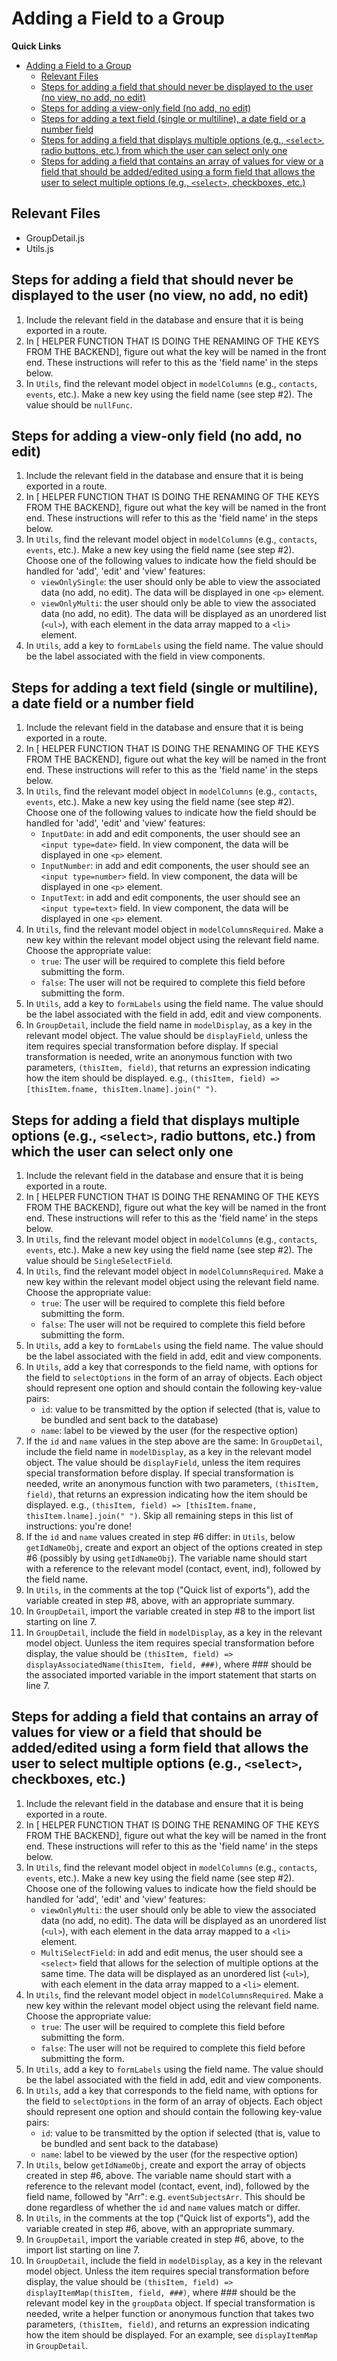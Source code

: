 # Adding a Field to a Group

**Quick Links**
- [Adding a Field to a Group](#adding-a-field-to-a-group)
  - [Relevant Files](#relevant-files)
  - [Steps for adding a field that should never be displayed to the user (no view, no add, no edit)](#steps-for-adding-a-field-that-should-never-be-displayed-to-the-user-no-view-no-add-no-edit)
  - [Steps for adding a view-only field (no add, no edit)](#steps-for-adding-a-view-only-field-no-add-no-edit)
  - [Steps for adding a text field (single or multiline), a date field or a number field](#steps-for-adding-a-text-field-single-or-multiline-a-date-field-or-a-number-field)
  - [Steps for adding a field that displays multiple options (e.g., `<select>`, radio buttons, etc.) from which the user can select only one](#steps-for-adding-a-field-that-displays-multiple-options-eg-select-radio-buttons-etc-from-which-the-user-can-select-only-one)
  - [Steps for adding a field that contains an array of values for view or a field that should be added/edited using a form field that allows the user to select multiple options (e.g., `<select>`, checkboxes, etc.)](#steps-for-adding-a-field-that-contains-an-array-of-values-for-view-or-a-field-that-should-be-addededited-using-a-form-field-that-allows-the-user-to-select-multiple-options-eg-select-checkboxes-etc)


## Relevant Files
- GroupDetail.js
- Utils.js

## Steps for adding a field that should never be displayed to the user (no view, no add, no edit)
1. Include the relevant field in the database and ensure that it is being exported in a route.
2. In [ HELPER FUNCTION THAT IS DOING THE RENAMING OF THE KEYS FROM THE BACKEND], figure out what the key will be named in the front end. These instructions will refer to this as the 'field name' in the steps below. 
3. In `Utils`, find the relevant model object in `modelColumns` (e.g., `contacts`, `events`, etc.). Make a new key using the field name (see step #2). The value should be `nullFunc`.

## Steps for adding a view-only field (no add, no edit)
1. Include the relevant field in the database and ensure that it is being exported in a route.
2. In [ HELPER FUNCTION THAT IS DOING THE RENAMING OF THE KEYS FROM THE BACKEND], figure out what the key will be named in the front end. These instructions will refer to this as the 'field name' in the steps below. 
3. In `Utils`, find the relevant model object in `modelColumns` (e.g., `contacts`, `events`, etc.). Make a new key using the field name (see step #2). Choose one of the following values to indicate how the field should be handled for 'add', 'edit' and 'view' features:
    - `viewOnlySingle`: the user should only be able to view the associated data (no add, no edit). The data will be displayed in one `<p>` element.
    - `viewOnlyMulti`: the user should only be able to view the associated data (no add, no edit). The data will be displayed as an unordered list (`<ul>`), with each element in the data array mapped to a `<li>` element.
4. In `Utils`, add a key to `formLabels` using the field name. The value should be the label associated with the field in view components.

## Steps for adding a text field (single or multiline), a date field or a number field
1. Include the relevant field in the database and ensure that it is being exported in a route.
2. In [ HELPER FUNCTION THAT IS DOING THE RENAMING OF THE KEYS FROM THE BACKEND], figure out what the key will be named in the front end. These instructions will refer to this as the 'field name' in the steps below. 
3. In `Utils`, find the relevant model object in `modelColumns` (e.g., `contacts`, `events`, etc.). Make a new key using the field name (see step #2). Choose one of the following values to indicate how the field should be handled for 'add', 'edit' and 'view' features:
    - `InputDate`: in add and edit components, the user should see an `<input type=date>` field. In view component, the data will be displayed in one `<p>` element.
    - `InputNumber`: in add and edit components, the user should see an `<input type=number>` field. In view component, the data will be displayed in one `<p>` element.
    - `InputText`: in add and edit components, the user should see an `<input type=text>` field. In view component, the data will be displayed in one `<p>` element.
4. In `Utils`, find the relevant model object in `modelColumnsRequired`. Make a new key within the relevant model object using the relevant field name. Choose the appropriate value:
    - `true`: The user will be required to complete this field before submitting the form.
    - `false`: The user will not be required to complete this field before submitting the form.
5. In `Utils`, add a key to `formLabels` using the field name. The value should be the label associated with the field in add, edit and view components.
6. In `GroupDetail`, include the field name in `modelDisplay`, as a key in the relevant model object. The value should be `displayField`, unless the item requires special transformation before display. If special transformation is needed, write an anonymous function with two parameters, `(thisItem, field)`, that returns an expression indicating how the item should be displayed. e.g., `(thisItem, field) => [thisItem.fname, thisItem.lname].join(" ")`.


## Steps for adding a field that displays multiple options (e.g., `<select>`, radio buttons, etc.) from which the user can select only one
1. Include the relevant field in the database and ensure that it is being exported in a route.
2. In [ HELPER FUNCTION THAT IS DOING THE RENAMING OF THE KEYS FROM THE BACKEND], figure out what the key will be named in the front end. These instructions will refer to this as the 'field name' in the steps below.
3. In `Utils`, find the relevant model object in `modelColumns` (e.g., `contacts`, `events`, etc.). Make a new key using the field name (see step #2). The value should be `SingleSelectField`.
4. In `Utils`, find the relevant model object in `modelColumnsRequired`. Make a new key within the relevant model object using the relevant field name. Choose the appropriate value:
    - `true`: The user will be required to complete this field before submitting the form.
    - `false`: The user will not be required to complete this field before submitting the form.
5. In `Utils`, add a key to `formLabels` using the field name. The value should be the label associated with the field in add, edit and view components.
6. In `Utils`, add a key that corresponds to the field name, with options for the field to `selectOptions` in the form of an array of objects. Each object should represent one option and should contain the following key-value pairs:
   - `id`: value to be transmitted by the option if selected (that is, value to be bundled and sent back to the database)
   - `name`: label to be viewed by the user (for the respective option)
7. If the `id` and `name` values in the step above are the same: In `GroupDetail`, include the field name in `modelDisplay`, as a key in the relevant model object. The value should be `displayField`, unless the item requires special transformation before display. If special transformation is needed, write an anonymous function with two parameters, `(thisItem, field)`, that returns an expression indicating how the item should be displayed. e.g., `(thisItem, field) => [thisItem.fname, thisItem.lname].join(" ")`. Skip all remaining steps in this list of instructions: you're done!
8. If the `id` and `name` values created in step #6 differ: in `Utils`, below `getIdNameObj`, create and export an object of the options created in step #6 (possibly by using `getIdNameObj`). The variable name should start with a reference to the relevant model (contact, event, ind), followed by the field name.
9.  In `Utils`,  in the comments at the top ("Quick list of exports"), add the variable created in step #8, above, with an appropriate summary.
10. In `GroupDetail`, import the variable created in step #8 to the import list starting on line 7.
11. In `GroupDetail`, include the field in `modelDisplay`, as a key in the relevant model object. Uunless the item requires special transformation before display, the value should be `(thisItem, field) => displayAssociatedName(thisItem, field, ###)`, where ### should be the associated imported variable in the import statement that starts on line 7.

## Steps for adding a field that contains an array of values for view or a field that should be added/edited using a form field that allows the user to select multiple options (e.g., `<select>`, checkboxes, etc.)
1. Include the relevant field in the database and ensure that it is being exported in a route.
2. In [ HELPER FUNCTION THAT IS DOING THE RENAMING OF THE KEYS FROM THE BACKEND], figure out what the key will be named in the front end. These instructions will refer to this as the 'field name' in the steps below. 
3. In `Utils`, find the relevant model object in `modelColumns` (e.g., `contacts`, `events`, etc.). Make a new key using the field name (see step #2). Choose one of the following values to indicate how the field should be handled for 'add', 'edit' and 'view' features:
    - `viewOnlyMulti`: the user should only be able to view the associated data (no add, no edit). The data will be displayed as an unordered list (`<ul>`), with each element in the data array mapped to a `<li>` element.
    - `MultiSelectField`: in add and edit menus, the user should see a `<select>` field that allows for the selection of multiple options at the same time. The data will be displayed as an unordered list (`<ul>`), with each element in the data array mapped to a `<li>` element.
4. In `Utils`, find the relevant model object in `modelColumnsRequired`. Make a new key within the relevant model object using the relevant field name. Choose the appropriate value:
    - `true`: The user will be required to complete this field before submitting the form.
    - `false`: The user will not be required to complete this field before submitting the form.
5. In `Utils`, add a key to `formLabels` using the field name. The value should be the label associated with the field in add, edit and view components.
6. In `Utils`, add a key that corresponds to the field name, with options for the field to `selectOptions` in the form of an array of objects. Each object should represent one option and should contain the following key-value pairs:
   - `id`: value to be transmitted by the option if selected (that is, value to be bundled and sent back to the database)
   - `name`: label to be viewed by the user (for the respective option)
7. In `Utils`, below `getIdNameObj`, create and export the array of objects created in step #6, above. The variable name should start with a reference to the relevant model (contact, event, ind), followed by the field name, followed by "Arr": e.g. `eventSubjectsArr`. This should be done regardless of whether the `id` and `name` values match or differ.
8. In `Utils`,  in the comments at the top ("Quick list of exports"), add the variable created in step #6, above, with an appropriate summary.
9. In `GroupDetail`, import the variable created in step #6, above, to the import list starting on line 7.
10. In `GroupDetail`, include the field in `modelDisplay`, as a key in the relevant model object. Unless the item requires special transformation before display, the value should be `(thisItem, field) => displayItemMap(thisItem, field, ###)`, where ### should be the relevant model key in the `groupData` object. If special transformation is needed, write a helper function or anonymous function that takes two parameters, `(thisItem, field)`, and returns an expression indicating how the item should be displayed. For an example, see `displayItemMap` in `GroupDetail`.